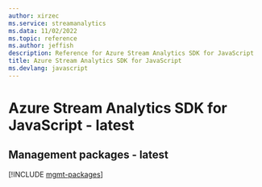 ```yaml
---
author: xirzec
ms.service: streamanalytics
ms.data: 11/02/2022
ms.topic: reference
ms.author: jeffish
description: Reference for Azure Stream Analytics SDK for JavaScript
title: Azure Stream Analytics SDK for JavaScript
ms.devlang: javascript
---
```

# Azure Stream Analytics SDK for JavaScript - latest

## Management packages - latest
[!INCLUDE [mgmt-packages](stream-analytics-mgmt-index.md)]